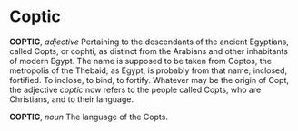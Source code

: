 # Coptic

**COPTIC**, _adjective_ Pertaining to the descendants of the ancient Egyptians, called Copts, or cophti, as distinct from the Arabians and other inhabitants of modern Egypt. The name is supposed to be taken from Coptos, the metropolis of the Thebaid; as Egypt, is probably from that name; inclosed, fortified. To inclose, to bind, to fortify. Whatever may be the origin of Copt, the adjective _coptic_ now refers to the people called Copts, who are Christians, and to their language.

**COPTIC**, _noun_ The language of the Copts.